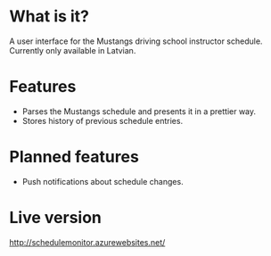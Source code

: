 # What is it?
A user interface for the Mustangs driving school instructor schedule. Currently only available in Latvian.

# Features
- Parses the Mustangs schedule and presents it in a prettier way.
- Stores history of previous schedule entries.

# Planned features
- Push notifications about schedule changes.

# Live version
http://schedulemonitor.azurewebsites.net/
